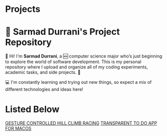 # Projects
# 🧠 Sarmad Durrani's Project Repository

👋 Hi! I'm **Sarmad Durrani**, a 🆕 computer science major who’s just beginning to explore the world of software development. This is my personal repository where I upload and organize all of my coding experiments, academic tasks, and side projects. 🚀

💻 I'm constantly learning and trying out new things, so expect a mix of different technologies and ideas here!

# Listed Below
[GESTURE CONTROLLED HILL CLIMB RACING](./adb)
[TRANSPARENT TO DO APP FOR MACOS](./todo)
